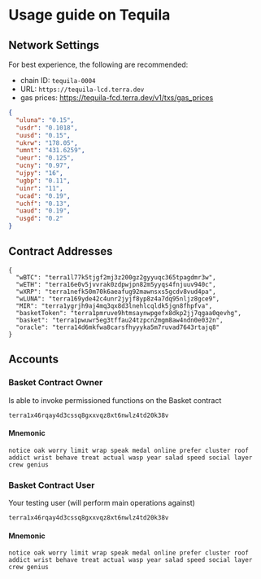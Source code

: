 # Usage guide on Tequila

## Network Settings

For best experience, the following are recommended:

- chain ID: `tequila-0004`
- URL: `https://tequila-lcd.terra.dev`
- gas prices: https://tequila-fcd.terra.dev/v1/txs/gas_prices

```json
{
  "uluna": "0.15",
  "usdr": "0.1018",
  "uusd": "0.15",
  "ukrw": "178.05",
  "umnt": "431.6259",
  "ueur": "0.125",
  "ucny": "0.97",
  "ujpy": "16",
  "ugbp": "0.11",
  "uinr": "11",
  "ucad": "0.19",
  "uchf": "0.13",
  "uaud": "0.19",
  "usgd": "0.2"
}
```

## Contract Addresses

```jsonc
{
  "wBTC": "terra1l77k5tjgf2mj3z200gz2gyyuqc365tpagdmr3w",
  "wETH": "terra16e0v5jvvrak0zdpwjpn82m5yyqs4fnjuuv940c",
  "wXRP": "terra1nefk50m70k6aeafug92mawnsxs5gcdv8vud4pa",
  "wLUNA": "terra169yde42c4unr2jyjf8yp8z4a7dq95nljz8gce9",
  "MIR": "terra1ygrjh9aj4mq3qx8d3lnehlcqldk5jgn8fhpfva",
  "basketToken": "terra1pmruve9htmsaynwpgefx8dkp2jj7qgaa0qevhg",
  "basket": "terra1pwuwr5eg3tffau24tzpcn2mgm8aw4ndn0e032n",
  "oracle": "terra14d6mkfwa8carsfhyyyka5m7ruvad7643rtajq8"
}
```

## Accounts

### Basket Contract Owner

Is able to invoke permissioned functions on the Basket contract

`terra1x46rqay4d3cssq8gxxvqz8xt6nwlz4td20k38v`

#### Mnemonic

```
notice oak worry limit wrap speak medal online prefer cluster roof addict wrist behave treat actual wasp year salad speed social layer crew genius
```

### Basket Contract User

Your testing user (will perform main operations against)

`terra1x46rqay4d3cssq8gxxvqz8xt6nwlz4td20k38v`

#### Mnemonic

```
notice oak worry limit wrap speak medal online prefer cluster roof addict wrist behave treat actual wasp year salad speed social layer crew genius
```
